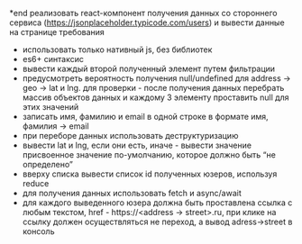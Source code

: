 *end
реализовать react-компонент получения данных со стороннего сервиса (https://jsonplaceholder.typicode.com/users) и вывести данные на странице
требования
-	использовать только нативный js, без библиотек
-	es6+ синтаксис
-	вывести каждый второй полученный элемент путем фильтрации
-	предусмотреть вероятность получения null/undefined для address -> geo -> lat и lng. для проверки - после получения данных перебрать массив объектов данных и каждому 3 элементу проставить null для этих значений
-	записать имя, фамилию и email в одной строке в формате имя, фамилия -> email
-	при переборе данных использовать деструктуризацию
-	вывести lat и lng, если они есть, иначе - вывести значение присвоенное значение по-умолчанию, которое должно быть “не определено”
-	вверху списка вывести список id полученных юзеров, используя reduce
-	для получения данных использовать fetch и async/await 
-	для каждого выведенного юзера должна быть проставлена ссылка с любым текстом, href - https://<address -> street>.ru, при клике на ссылку должен осуществляться не переход, а вывод adress->street в консоль
